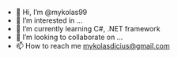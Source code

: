- 👋 Hi, I’m @mykolas99
- 👀 I’m interested in ...
- 🌱 I’m currently learning C#, .NET framework
- 💞️ I’m looking to collaborate on ...
- 📫 How to reach me mykolasdicius@gmail.com

<!---
mykolas99/mykolas99 is a ✨ special ✨ repository because its `README.md` (this file) appears on your GitHub profile.
You can click the Preview link to take a look at your changes.
--->
